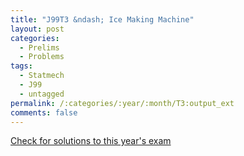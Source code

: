 ```yaml
---
title: "J99T3 &ndash; Ice Making Machine"
layout: post
categories:
  - Prelims
  - Problems
tags:
  - Statmech
  - J99
  - untagged
permalink: /:categories/:year/:month/T3:output_ext
comments: false
---
```

<object data="1999J3T.pdf" type="application/pdf" width="100%" height="500"></object>
<div class="message"><a href='https://princetonprelim.com/prelim/2/'>Check for solutions to this year's exam</a></div>